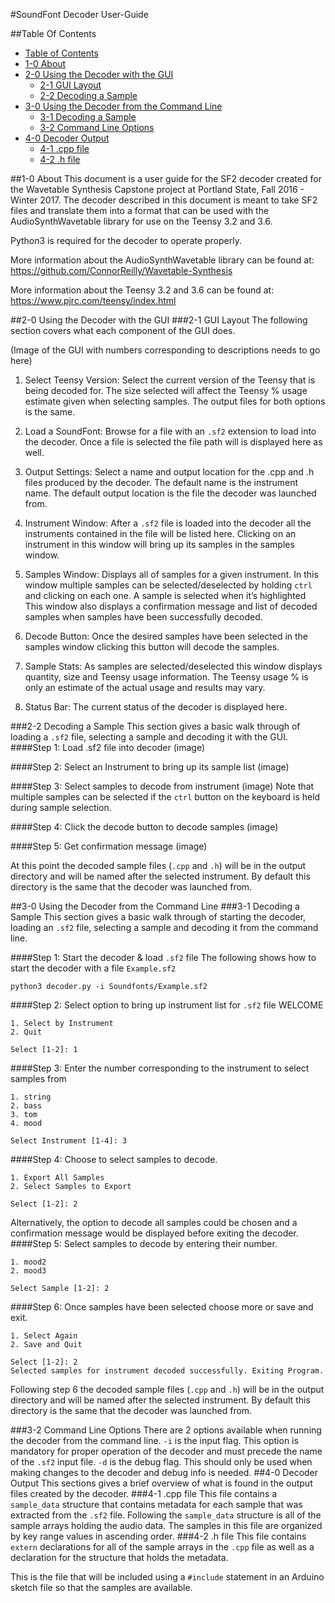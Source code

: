 #SoundFont Decoder User-Guide

##Table Of Contents
- [Table of Contents](#table-of-contents)
- [1-0 About](#1-0-about)
- [2-0 Using the Decoder with the GUI](#2-0-using-the-decoder-with-the-gui)
	* [2-1 GUI Layout](#2-1-gui-layout)
	* [2-2 Decoding a Sample](#2-2-decoding-a-sample)
- [3-0 Using the Decoder from the Command Line](#3-0-using-the-decoder-from-the-command-line)
	* [3-1 Decoding a Sample](#3-1-decoding-a-sample)
	* [3-2 Command Line Options](#3-2-command-line-options)
- [4-0 Decoder Output](#4-0-decoder-output)
	* [4-1 .cpp file](#4-1-cpp-file)
	* [4-2 .h file](#4-2-h-file)

##1-0 About
This document is a user guide for the SF2 decoder created for the Wavetable Synthesis Capstone project at Portland State, Fall 2016 - Winter 2017. The decoder described in this document is meant to take SF2 files and translate them into a format that can be used with the AudioSynthWavetable library for use on the Teensy 3.2 and 3.6.

Python3 is required for the decoder to operate properly.

More information about the AudioSynthWavetable library can be found at:
https://github.com/ConnorReilly/Wavetable-Synthesis

More information about the Teensy 3.2 and 3.6 can be found at:
https://www.pjrc.com/teensy/index.html

##2-0 Using the Decoder with the GUI
###2-1 GUI Layout
The following section covers what each component of the GUI does.

(Image of the GUI with numbers corresponding to descriptions needs to go here)

1. Select Teensy Version: Select the current version of the Teensy that is being decoded for. The size selected will affect the Teensy % usage estimate given when selecting samples. The output files for both options is the same.

2. Load a SoundFont: Browse for a file with an `.sf2` extension to load into the decoder. Once a file is selected the file path will is displayed here as well.

3. Output Settings: Select a name and output location for the .cpp and .h files produced by the decoder. The default name is the instrument name. The default output location is the file the decoder was launched from.

4. Instrument Window: After a `.sf2` file is loaded into the decoder all the instruments contained in the file will be listed here. Clicking on an instrument in this window will bring up its samples in the samples window.

5. Samples Window: Displays all of samples for a given instrument. In this window multiple samples can be selected/deselected by holding `ctrl` and clicking on each one. A sample is selected when it’s highlighted
This window also displays a confirmation message and list of decoded samples when samples have been successfully decoded.

6. Decode Button: Once the desired samples have been selected in the samples window clicking this button will decode the samples.

7. Sample Stats: As samples are selected/deselected this window displays quantity, size and Teensy usage information. The Teensy usage % is only an estimate of the actual usage and results may vary.

8. Status Bar: The current status of the decoder is displayed here.

###2-2 Decoding a Sample
This section gives a basic walk through of loading a `.sf2` file, selecting a sample and decoding it with the GUI.
####Step 1: Load .sf2 file into decoder
(image)

####Step 2: Select an Instrument to bring up its sample list
(image)

####Step 3: Select samples to decode from instrument
(image)
Note that multiple samples can be selected if the `ctrl` button on the keyboard is held during sample selection.

####Step 4: Click the decode button to decode samples
(image)

####Step 5: Get confirmation message
(image)

At this point the decoded sample files (`.cpp` and `.h`) will be in the output directory and will be named after the selected instrument. By default this directory is the same that the decoder was launched from.

##3-0 Using the Decoder from the Command Line
###3-1 Decoding a Sample
This section gives a basic walk through of starting the decoder, loading an `.sf2` file, selecting a sample and decoding it from the command line.

####Step 1: Start the decoder & load `.sf2` file
The following shows how to start the decoder with a file `Example.sf2`
    
    python3 decoder.py -i Soundfonts/Example.sf2
####Step 2: Select option to bring up instrument list for `.sf2` file
           WELCOME  
    
    1. Select by Instrument
    2. Quit
    
    Select [1-2]: 1
####Step 3: Enter the number corresponding to the instrument to select samples from

    1. string
    2. bass
    3. tom
    4. mood
    
    Select Instrument [1-4]: 3


####Step 4: Choose to select samples to decode.

    1. Export All Samples
    2. Select Samples to Export
    
    Select [1-2]: 2

Alternatively, the option to decode all samples could be chosen and a confirmation message would be displayed before exiting the decoder.
####Step 5: Select samples to decode by entering their number.

    1. mood2
    2. mood3

    Select Sample [1-2]: 2

####Step 6: Once samples have been selected choose more or save and exit.

    1. Select Again
    2. Save and Quit
    
    Select [1-2]: 2
    Selected samples for instrument decoded successfully. Exiting Program.


Following step 6 the decoded sample files (`.cpp` and `.h`) will be in the output directory and will be named after the selected instrument. By default this directory is the same that the decoder was launched from.

###3-2 Command Line Options
There are 2 options available when running the decoder from the command line.
`-i` is the input flag. This option is mandatory for proper operation of the decoder and must precede the name of the `.sf2` input file.
`-d` is the debug flag. This should only be used when making changes to the decoder and debug info is needed.
##4-0 Decoder Output
This sections gives a brief overview of what is found in the output files created by the decoder.
###4-1 .cpp file
This file contains a `sample_data` structure that contains metadata for each sample that was extracted from the `.sf2` file. Following the `sample_data` structure is all of the sample arrays holding the audio data. The samples in this file are organized by key range values in ascending order.
###4-2 .h file
This file contains `extern` declarations for all of the sample arrays in the `.cpp` file as well as a declaration for the structure that holds the metadata.

This is the file that will be included using a `#include` statement in an Arduino sketch file so that the samples are available.
